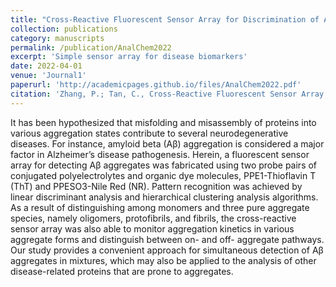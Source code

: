 ```yaml
---
title: "Cross-Reactive Fluorescent Sensor Array for Discrimination of Amyloid Beta Aggregates"
collection: publications
category: manuscripts
permalink: /publication/AnalChem2022
excerpt: 'Simple sensor array for disease biomarkers'
date: 2022-04-01
venue: 'Journal1'
paperurl: 'http://academicpages.github.io/files/AnalChem2022.pdf'
citation: 'Zhang, P.; Tan, C., Cross-Reactive Fluorescent Sensor Array for Discrimination of Amyloid Beta Aggregates. Anal. Chem. 2022, 94, 5469-5473.'
---
```


It has been hypothesized that misfolding and misassembly of proteins into various aggregation states contribute to several neurodegenerative diseases. For instance, amyloid beta (Aβ) aggregation is considered a major factor in Alzheimer’s disease pathogenesis. Herein, a fluorescent sensor array for detecting Aβ aggregates was fabricated using two probe pairs of conjugated polyelectrolytes and organic dye molecules, PPE1-Thioflavin T (ThT) and PPESO3-Nile Red (NR). Pattern recognition was achieved by linear discriminant analysis and hierarchical clustering analysis algorithms. As a result of distinguishing among monomers and three pure aggregate species, namely oligomers, protofibrils, and fibrils, the cross-reactive sensor array was also able to monitor aggregation kinetics in various aggregate forms and distinguish between on- and off- aggregate pathways. Our study provides a convenient approach for simultaneous detection of Aβ aggregates in mixtures, which may also be applied to the analysis of other disease-related proteins that are prone to aggregates.

